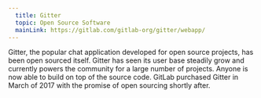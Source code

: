 ```yaml
---
  title: Gitter
  topic: Open Source Software
  mainLink: https://gitlab.com/gitlab-org/gitter/webapp/
---
```


Gitter, the popular chat application developed for open source projects, has been open sourced itself. Gitter has seen its user base steadily grow and currently powers the community for a large number of projects. Anyone is now able to build on top of the source code. GitLab purchased Gitter in March of 2017 with the promise of open sourcing shortly after.
